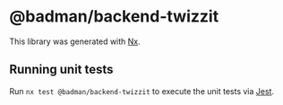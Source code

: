 # @badman/backend-twizzit

This library was generated with [Nx](https://nx.dev).

## Running unit tests

Run `nx test @badman/backend-twizzit` to execute the unit tests via [Jest](https://jestjs.io).
